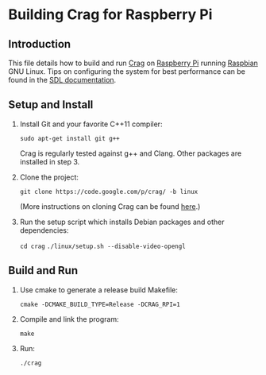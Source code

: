 # Building Crag for Raspberry Pi

## Introduction

This file details how to build and run [Crag](https://code.google.com/p/crag/) on [Raspberry Pi](http://www.raspberrypi.org/) running [Raspbian](http://www.raspbian.org/) GNU Linux. Tips on configuring the system for best performance can be found in the [SDL documentation](https://hg.libsdl.org/SDL/file/tip/docs/README-raspberrypi.md).

## Setup and Install

1. Install Git and your favorite C++11 compiler:

   `sudo apt-get install git g++`

   Crag is regularly tested against g++ and Clang. Other packages are installed in step 3.

2. Clone the project:

   `git clone https://code.google.com/p/crag/ -b linux`

   (More instructions on cloning Crag can be found [here](https://code.google.com/p/crag/source/checkout).)

3. Run the setup script which installs Debian packages and other dependencies:

   `cd crag`
   `./linux/setup.sh --disable-video-opengl`

## Build and Run

1. Use cmake to generate a release build Makefile:

   `cmake -DCMAKE_BUILD_TYPE=Release -DCRAG_RPI=1`

2. Compile and link the program:

   `make`

3. Run:

   `./crag`


